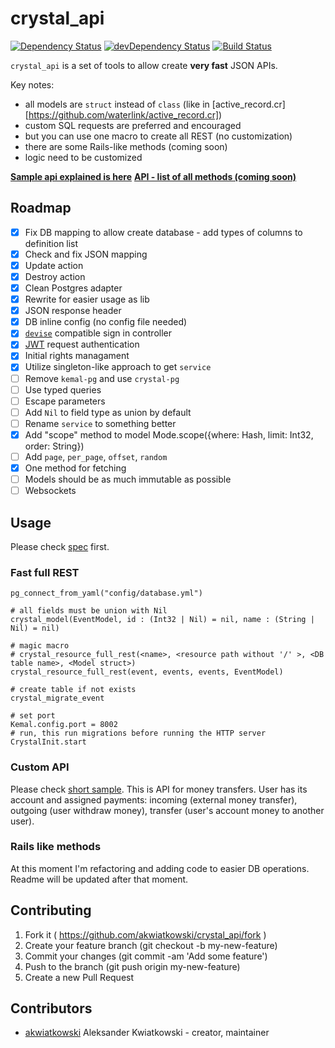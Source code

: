# crystal_api

[![Dependency Status](https://shards.rocks/badge/github/akwiatkowski/crystal_api/status.svg)](https://shards.rocks/github/akwiatkowski/crystal_api)
[![devDependency Status](https://shards.rocks/badge/github/akwiatkowski/crystal_api/dev_status.svg)](https://shards.rocks/github/akwiatkowski/crystal_api)
[![Build Status](https://travis-ci.org/akwiatkowski/crystal_api.svg?branch=master)](https://travis-ci.org/akwiatkowski/crystal_api)


`crystal_api` is a set of tools to allow create **very fast** JSON APIs.

Key notes:
* all models are `struct` instead of `class` (like in [active_record.cr][https://github.com/waterlink/active_record.cr])
* custom SQL requests are preferred and encouraged
* but you can use one macro to create all REST (no customization)
* there are some Rails-like methods (coming soon)
* logic need to be customized

**[Sample api explained is here](https://github.com/akwiatkowski/crystal_api/blob/master/payment_api_explained.md)**
**[API - list of all methods (coming soon)](https://github.com/akwiatkowski/crystal_api/blob/master/api.md)**


## Roadmap

- [x] Fix DB mapping to allow create database - add types of columns to definition list
- [x] Check and fix JSON mapping
- [x] Update action
- [x] Destroy action
- [x] Clean Postgres adapter
- [x] Rewrite for easier usage as lib
- [x] JSON response header
- [x] DB inline config (no config file needed)
- [x] [`devise`](https://github.com/plataformatec/devise) compatible sign in controller
- [x] [JWT](https://jwt.io/) request authentication
- [x] Initial rights managament
- [x] Utilize singleton-like approach to get `service`
- [ ] Remove `kemal-pg` and use `crystal-pg`
- [ ] Use typed queries
- [ ] Escape parameters
- [ ] Add `Nil` to field type as union by default
- [ ] Rename `service` to something better
- [x] Add "scope" method to model Mode.scope({where: Hash, limit: Int32, order: String})
- [ ] Add `page`, `per_page`, `offset`, `random`
- [x] One method for fetching
- [ ] Models should be as much immutable as possible
- [ ] Websockets

## Usage

Please check [spec](https://github.com/akwiatkowski/crystal_api/tree/master/spec) first.

### Fast full REST

```crystal
pg_connect_from_yaml("config/database.yml")

# all fields must be union with Nil
crystal_model(EventModel, id : (Int32 | Nil) = nil, name : (String | Nil) = nil)

# magic macro
# crystal_resource_full_rest(<name>, <resource path without '/' >, <DB table name>, <Model struct>)
crystal_resource_full_rest(event, events, events, EventModel)

# create table if not exists
crystal_migrate_event

# set port
Kemal.config.port = 8002
# run, this run migrations before running the HTTP server
CrystalInit.start
```

### Custom API

Please check [short sample](https://github.com/akwiatkowski/crystal_api/tree/master/spec/apis/payments).
This is API for money transfers. User has its account and assigned payments:
incoming (external money transfer), outgoing (user withdraw money), transfer
(user's account money to another user).

### Rails like methods

At this moment I'm refactoring and adding code to easier DB operations.
Readme will be updated after that moment.

## Contributing

1. Fork it ( https://github.com/akwiatkowski/crystal_api/fork )
2. Create your feature branch (git checkout -b my-new-feature)
3. Commit your changes (git commit -am 'Add some feature')
4. Push to the branch (git push origin my-new-feature)
5. Create a new Pull Request

## Contributors

- [akwiatkowski](https://github.com/akwiatkowski) Aleksander Kwiatkowski - creator, maintainer
